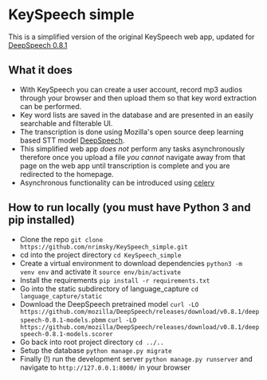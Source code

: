 # KeySpeech simple
This is a simplified version of the original KeySpeech web app, updated for [DeepSpeech 0.8.1](https://github.com/mozilla/DeepSpeech)

## What it does
- With KeySpeech you can create a user account, record mp3 audios through your browser 
and then upload them so that key word extraction can be performed. 
- Key word lists are saved in the database and are presented in an easily searchable and filterable UI.
- The transcription is done using Mozilla's open source deep learning based STT model [DeepSpeech](https://github.com/mozilla/DeepSpeech).
- This simplified web app *does not* perform any tasks asynchronously therefore once you upload a file *you cannot* navigate away from that page on the web app until transcription is complete and you are redirected to the homepage.
- Asynchronous functionality can be introduced using [celery](https://docs.celeryproject.org/en/stable/getting-started/introduction.html)

## How to run locally (you must have Python 3 and pip installed)
- Clone the repo `git clone https://github.com/nrimsky/KeySpeech_simple.git`
- cd into the project directory `cd KeySpeech_simple`
- Create a virtual environment to download dependencies `python3 -m venv env` and activate it `source env/bin/activate`
- Install the requirements `pip install -r requirements.txt`
- Go into the static subdirectory of language_capture `cd language_capture/static`
- Download the DeepSpeech pretrained model `curl -LO https://github.com/mozilla/DeepSpeech/releases/download/v0.8.1/deepspeech-0.8.1-models.pbmm` `curl -LO https://github.com/mozilla/DeepSpeech/releases/download/v0.8.1/deepspeech-0.8.1-models.scorer`
- Go back into root project directory `cd ../..`
- Setup the database `python manage.py migrate`
- Finally (!) run the development server `python manage.py runserver` and navigate to `http://127.0.0.1:8000/` in your browser
